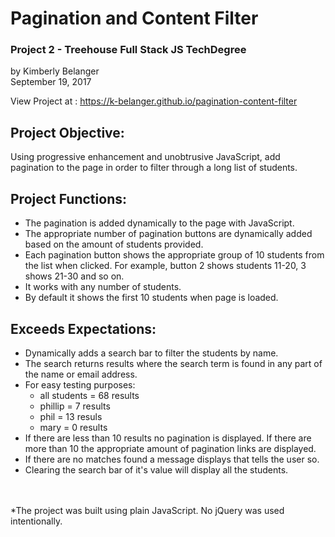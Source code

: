 # Pagination and Content Filter
### Project 2 - Treehouse Full Stack JS TechDegree
by Kimberly Belanger<br/>
September 19, 2017

View Project at : https://k-belanger.github.io/pagination-content-filter

## Project Objective:
Using progressive enhancement and unobtrusive JavaScript, add pagination to the page in order to filter through a long list of students.

## Project Functions:
- The pagination is added dynamically to the page with JavaScript.
- The appropriate number of pagination buttons are dynamically added based on the amount of students provided.
- Each pagination button shows the appropriate group of 10 students from the list when clicked. For example, button 2 shows students 11-20, 3 shows 21-30 and so on. 
- It works with any number of students.
- By default it shows the first 10 students when page is loaded.

## Exceeds Expectations:
- Dynamically adds a search bar to filter the students by name.
- The search returns results where the search term is found in any part of the name or email address.
- For easy testing purposes:
    - all students = 68 results
    - phillip = 7 results
    - phil = 13 resuls
    - mary = 0 results
- If there are less than 10 results no pagination is displayed. If there are more than 10 the appropriate amount of pagination links are displayed.
- If there are no matches found a message displays that tells the user so.
- Clearing the search bar of it's value will display all the students.

<br/>
<br/>
*The project was built using plain JavaScript. No jQuery was used intentionally.